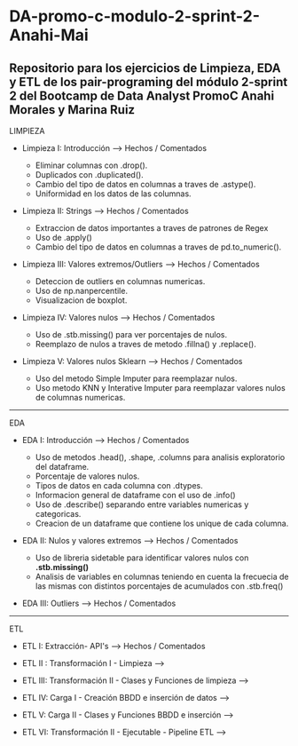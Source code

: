 # DA-promo-c-modulo-2-sprint-2-Anahi-Mai


Repositorio para los ejercicios de Limpieza, EDA y ETL de los pair-programing del módulo 2-sprint 2 del Bootcamp de Data Analyst PromoC
Anahi Morales y Marina Ruiz
---


LIMPIEZA

- Limpieza I: Introducción --> Hechos / Comentados
    - Eliminar columnas  con .drop().
    - Duplicados con .duplicated().
    - Cambio del tipo de datos en columnas a traves de .astype().
    - Uniformidad en los datos de las columnas.

- Limpieza II: Strings --> Hechos / Comentados
    - Extraccion de datos importantes a traves de patrones de Regex
    - Uso de .apply()
    - Cambio del tipo de datos en columnas a traves de pd.to_numeric().

- Limpieza III: Valores extremos/Outliers --> Hechos / Comentados
    - Deteccion de outliers en columnas numericas.
    - Uso de np.nanpercentile.
    - Visualizacion de boxplot.

- Limpieza IV: Valores nulos --> Hechos / Comentados
    - Uso de .stb.missing() para ver porcentajes de nulos.
    - Reemplazo de nulos a traves de metodo .fillna() y .replace().
   
- Limpieza V: Valores nulos Sklearn --> Hechos / Comentados
    - Uso del metodo Simple Imputer para reemplazar nulos.
    - Uso metodo KNN  y Interative Imputer para reemplazar valores nulos de columnas numericas.
    

---

EDA

- EDA I: Introducción --> Hechos / Comentados
    - Uso de metodos .head(), .shape, .columns para analisis exploratorio del dataframe.
    - Porcentaje de valores nulos.
    - Tipos de datos en cada columna con .dtypes.
    - Informacion general de dataframe con el uso de .info()
    - Uso de .describe() separando entre variables numericas y categoricas.
    - Creacion de un dataframe que contiene los unique de cada columna.
    

- EDA II: Nulos y valores extremos --> Hechos / Comentados
    - Uso de libreria sidetable para identificar valores nulos con **.stb.missing()**
    - Analisis de variables en columnas teniendo en cuenta la frecuecia de las mismas con distintos porcentajes de acumulados con .stb.freq()

- EDA III: Outliers --> Hechos / Comentados



---

ETL

- ETL I: Extracción- API's --> Hechos / Comentados

- ETL II : Transformación I - Limpieza --> 

- ETL III: Transformación II - Clases y Funciones de limpieza --> 

- ETL IV: Carga I - Creación BBDD e inserción de datos --> 

- ETL V: Carga II - Clases y Funciones BBDD e inserción --> 

- ETL VI: Transformación II - Ejecutable - Pipeline ETL --> 
